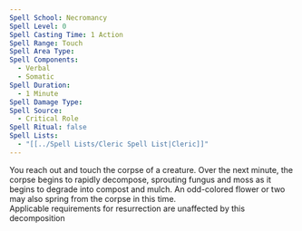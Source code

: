 ```yaml
---
Spell School: Necromancy
Spell Level: 0
Spell Casting Time: 1 Action
Spell Range: Touch
Spell Area Type: 
Spell Components:
  - Verbal
  - Somatic
Spell Duration:
  - 1 Minute
Spell Damage Type: 
Spell Source:
  - Critical Role
Spell Ritual: false
Spell Lists:
  - "[[../Spell Lists/Cleric Spell List|Cleric]]"
---
```


You reach out and touch the corpse of a creature. Over the next minute, the corpse begins to rapidly decompose, sprouting fungus and moss as it begins to degrade into compost and mulch. An odd-colored flower or two may also spring from the corpse in this time.  
Applicable requirements for resurrection are unaffected by this decomposition
